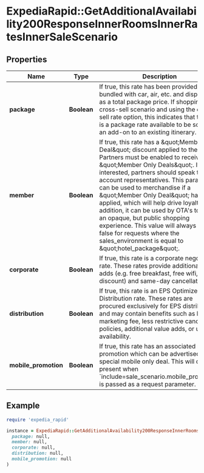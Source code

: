 # ExpediaRapid::GetAdditionalAvailability200ResponseInnerRoomsInnerRatesInnerSaleScenario

## Properties

| Name | Type | Description | Notes |
| ---- | ---- | ----------- | ----- |
| **package** | **Boolean** | If true, this rate has been provided to be bundled with car, air, etc. and displayed as a total package price.  If shopping in a cross-sell scenario and using the cross-sell rate option, this indicates that the rate is a package rate available to be sold as an add-on to an existing itinerary.  | [optional] |
| **member** | **Boolean** | If true, this rate has a \&quot;Member Only Deal\&quot; discount applied to the rate.  Partners must be enabled to receive \&quot;Member Only Deals\&quot;. If interested, partners should speak to their account representatives.  This parameter can be used to merchandise if a \&quot;Member Only Deal\&quot; has been applied, which will help drive loyalty. In addition, it can be used by OTA&#39;s to create an opaque, but public shopping experience.  This value will always be false for requests where the sales_environment is equal to \&quot;hotel_package\&quot;.  | [optional] |
| **corporate** | **Boolean** | If true, this rate is a corporate negotiated rate.  These rates provide additional value adds (e.g. free breakfast, free wifi, discount) and same-day cancellation.  | [optional] |
| **distribution** | **Boolean** | If true, this rate is an EPS Optimized Distribution rate. These rates are procured exclusively for EPS distribution and may contain benefits such as larger marketing fee, less restrictive cancellation policies, additional value adds, or unique availability.  | [optional] |
| **mobile_promotion** | **Boolean** | If true, this rate has an associated mobile promotion which can be advertised as a special mobile only deal. This will only be present when &#x60;include&#x3D;sale_scenario.mobile_promotion&#x60; is passed as a request parameter.  | [optional] |

## Example

```ruby
require 'expedia_rapid'

instance = ExpediaRapid::GetAdditionalAvailability200ResponseInnerRoomsInnerRatesInnerSaleScenario.new(
  package: null,
  member: null,
  corporate: null,
  distribution: null,
  mobile_promotion: null
)
```

